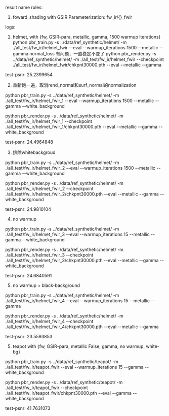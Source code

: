 result name rules:
1. foward_shading with GSIR Parameterization: fw_ir/{}_fwir



logs:

1. helmet, with {fw, GSIR-para, metallic, gamma, 1500 warmup iterations}
python pbr_train.py -s ../data/ref_synthetic/helmet/ -m ./all_test/fw_ir/helmet_fwir --eval --warmup_iterations 1500 --metallic --gamma
normal_loss 有问题，一直稳定不变了 
python pbr_render.py -s ../data/ref_synthetic/helmet/ -m ./all_test/fw_ir/helmet_fwir --checkpoint ./all_test/fw_ir/helmet_fwir/chkpnt30000.pth --eval --metallic --gamma

test-psnr: 25.2399654

2. 重新跑一遍，取消rend_normal和surf_normal的normalization

python pbr_train.py -s ../data/ref_synthetic/helmet/ -m ./all_test/fw_ir/helmet_fwir_1 --eval --warmup_iterations 1500 --metallic --gamma --white_background

python pbr_render.py -s ../data/ref_synthetic/helmet/ -m ./all_test/fw_ir/helmet_fwir_1 --checkpoint ./all_test/fw_ir/helmet_fwir_1/chkpnt30000.pth --eval --metallic --gamma --white_background

test-psnr: 24.4964848

3. 排除whitebackgroud

python pbr_train.py -s ../data/ref_synthetic/helmet/ -m ./all_test/fw_ir/helmet_fwir_2 --eval --warmup_iterations 1500 --metallic --gamma --white_background

python pbr_render.py -s ../data/ref_synthetic/helmet/ -m ./all_test/fw_ir/helmet_fwir_2 --checkpoint ./all_test/fw_ir/helmet_fwir_2/chkpnt30000.pth --eval --metallic --gamma --white_background

test-psnr: 24.9810104

4. no warmup

python pbr_train.py -s ../data/ref_synthetic/helmet/ -m ./all_test/fw_ir/helmet_fwir_3 --eval --warmup_iterations 15 --metallic --gamma --white_background

python pbr_render.py -s ../data/ref_synthetic/helmet/ -m ./all_test/fw_ir/helmet_fwir_3 --checkpoint ./all_test/fw_ir/helmet_fwir_3/chkpnt30000.pth --eval --metallic --gamma --white_background

test-psnr: 24.6840591

5. no warmup + black-background

python pbr_train.py -s ../data/ref_synthetic/helmet/ -m ./all_test/fw_ir/helmet_fwir_4 --eval --warmup_iterations 15 --metallic --gamma

python pbr_render.py -s ../data/ref_synthetic/helmet/ -m ./all_test/fw_ir/helmet_fwir_4 --checkpoint ./all_test/fw_ir/helmet_fwir_4/chkpnt30000.pth --eval --metallic --gamma

test-psnr: 23.5593853

5. teapot with {fw, GSIR-para, metallic False, gamma, no warmup, white-bg}

python pbr_train.py -s ../data/ref_synthetic/teapot/ -m ./all_test/fw_ir/teapot_fwir --eval --warmup_iterations 15 --gamma --white_background

python pbr_render.py -s ../data/ref_synthetic/teapot/ -m ./all_test/fw_ir/teapot_fwir --checkpoint ./all_test/fw_ir/teapot_fwir/chkpnt30000.pth --eval --gamma --white_background

test-psnr: 
41.7631073
